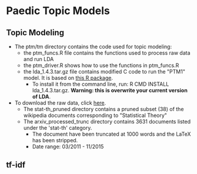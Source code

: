 # Paedic Topic Models

## Topic Modeling 
* The ptm/tm directory contains the code used for topic modeling:  
  * the ptm_funcs.R file contains the functions used to process raw data and run LDA
  * the ptm_driver.R shows how to use the functions in ptm_funcs.R  
  * the lda_1.4.3.tar.gz file contains modified C code to run the "PTM1" model. It is based on [this R package](https://cran.r-project.org/web/packages/lda/).
    * To install it from the command line, run: R CMD INSTALL lda_1.4.3.tar.gz. **Warning: this is overwrite your current version of LDA**.
* To download the raw data, click [here](https://www.dropbox.com/s/u93t9fzn3knbxnr/PTM_DATA_01.tar.gz?dl=0).  
  * The stat-th_pruned directory contains a pruned subset (38) of the wikipedia documents corresponding to "Statistical Theory"  
  * The arxiv_processed_trunc directory contains 3631 documents listed under the 'stat-th' category.  
    * The document have been truncated at 1000 words and the LaTeX has been stripped. 
    * Date range: 03/2011 - 11/2015  

## tf-idf 

